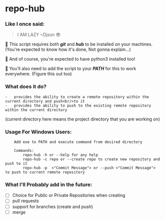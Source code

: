 # repo-hub

### Like I once said:

> I AM LAZY ~Djson 😎

🤡 This script requires both **_git_** and **_hub_** to be installed on your machines.
(You're expected to know how it's done, Not gonna explain...)

🤡 And of course, you're expected to have python3 installed too!

🤡 You'll also need to add the script to your **_PATH_** for this to work everywhere.
(Figure this out too)

### What does it do?
    -   provides the ability to create a remote repository within the current directory and push<br/>to it
    -   provides the ability to push to the existing remote repository within the current directory
(current directory here means the project directory that you are working on)

### Usage For Windows Users:
~~~
    Add exe to PATH and execute command from desired directory
    
    Commands:
        repo-hub -h or --help for any help
        repo-hub -c repo or --create repo to create new repository and push to it
        repo-hub -p  <"Commit Message"> or --push <"Commit Message"> to push to current remote repository
~~~

### What I'll Probably add in the future:
- [ ] Choice for Public or Private Repositories when creating
- [ ] pull requests
- [ ] support for branches (create and push)
- [ ] merge
